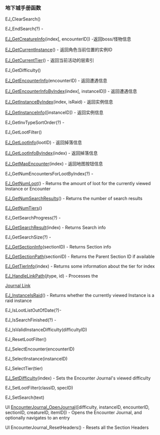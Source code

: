 ### 地下城手册函数

EJ\_ClearSearch\(\)

EJ\_EndSearch\(?\) -

[EJ\_GetCreatureInfo](https://wow.gamepedia.com/API_EJ_GetCreatureInfo)\(index\[, encounterID\]\) -返回boss/怪物信息

[EJ\_GetCurrentInstance](https://wow.gamepedia.com/API_EJ_GetCurrentInstance)\(\) - 返回角色当前位置的实例ID

[EJ\_GetCurrentTier](https://wow.gamepedia.com/API_EJ_GetCurrentTier)\(\) - 返回当前活动的层索引

EJ\_GetDifficulty\(\)

[EJ\_GetEncounterInfo](https://wow.gamepedia.com/API_EJ_GetEncounterInfo)\(encounterID\) - 返回遭遇信息

[EJ\_GetEncounterInfoByIndex](https://wow.gamepedia.com/API_EJ_GetEncounterInfoByIndex)\(index\[, instanceID\]\) - 返回遭遇信息

[EJ\_GetInstanceByIndex](https://wow.gamepedia.com/API_EJ_GetInstanceByIndex)\(index, isRaid\) - 返回实例信息

[EJ\_GetInstanceInfo](https://wow.gamepedia.com/API_EJ_GetInstanceInfo)\(\[instanceID\]\) - 返回实例信息

EJ\_GetInvTypeSortOrder\(?\) -

EJ\_GetLootFilter\(\)

[EJ\_GetLootInfo](https://wow.gamepedia.com/API_EJ_GetLootInfo)\(lootID\) - 返回掉落信息

[EJ\_GetLootInfoByIndex](https://wow.gamepedia.com/API_EJ_GetLootInfoByIndex)\(index\) - 返回掉落信息

[EJ\_GetMapEncounter](https://wow.gamepedia.com/API_EJ_GetMapEncounter)\(index\) - 返回地图按钮信息

EJ\_GetNumEncountersForLootByIndex\(?\) -

[EJ\_GetNumLoot](https://wow.gamepedia.com/API_EJ_GetNumLoot)\(\) - Returns the amount of loot for the currently viewed Instance or Encounter

[EJ\_GetNumSearchResults](https://wow.gamepedia.com/API_EJ_GetNumSearchResults)\(\) - Returns the number of search results

[EJ\_GetNumTiers](https://wow.gamepedia.com/API_EJ_GetNumTiers)\(\)

EJ\_GetSearchProgress\(?\) -

[EJ\_GetSearchResult](https://wow.gamepedia.com/API_EJ_GetSearchResult)\(index\) - Returns Search info

EJ\_GetSearchSize\(?\) -

[EJ\_GetSectionInfo](https://wow.gamepedia.com/API_EJ_GetSectionInfo)\(sectionID\) - Returns Section info

[EJ\_GetSectionPath](https://wow.gamepedia.com/API_EJ_GetSectionPath)\(sectionID\) - Returns the Parent Section ID if available

[EJ\_GetTierInfo](https://wow.gamepedia.com/API_EJ_GetTierInfo)\(index\) - Returns some information about the tier for index

[EJ\_HandleLinkPath](https://wow.gamepedia.com/API_EJ_HandleLinkPath)\(jtype, id\) - Processes the

[Journal Link](https://wow.gamepedia.com/Encounter_Journal_Dump#Journal_Link)

[EJ\_InstanceIsRaid](https://wow.gamepedia.com/API_EJ_InstanceIsRaid)\(\) - Returns whether the currently viewed Instance is a raid instance

EJ\_IsLootListOutOfDate\(?\)-

EJ\_IsSearchFinished\(?\) -

EJ\_IsValidInstanceDifficulty\(difficultyID\)

EJ\_ResetLootFilter\(\)

EJ\_SelectEncounter\(encounterID\)

EJ\_SelectInstance\(instanceID\)

EJ\_SelectTier\(tier\)

[EJ\_SetDifficulty](https://wow.gamepedia.com/API_EJ_SetDifficulty)\(index\) - Sets the Encounter Journal's viewed difficulty

EJ\_SetLootFilter\(classID, specID\)

EJ\_SetSearch\(text\)

UI [EncounterJournal\_OpenJournal](https://wow.gamepedia.com/API_EncounterJournal_OpenJournal)\(\[difficulty, instanceID, encounterID, sectionID, creatureID, itemID\]\) - Opens the Encounter Journal, and optionally navigates to an entry

UI EncounterJournal\_ResetHeaders\(\) - Resets all the Section Headers

